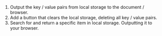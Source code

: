 1. Output the key / value pairs from local storage to the document / browser.
2. Add a button that clears the local storage, deleting all key / value pairs.
3. Search for and return a specific item in local storage. Outputting it to your browser.
